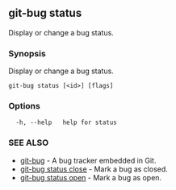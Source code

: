 ## git-bug status

Display or change a bug status.

### Synopsis

Display or change a bug status.

```
git-bug status [<id>] [flags]
```

### Options

```
  -h, --help   help for status
```

### SEE ALSO

* [git-bug](git-bug.md)	 - A bug tracker embedded in Git.
* [git-bug status close](git-bug_status_close.md)	 - Mark a bug as closed.
* [git-bug status open](git-bug_status_open.md)	 - Mark a bug as open.

